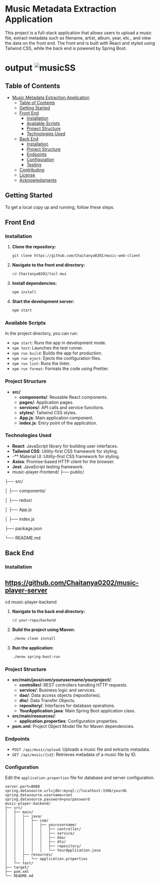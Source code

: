 # Music Metadata Extraction Application

This project is a full-stack application that allows users to upload a music file, extract metadata such as filename, artist, album, year, etc., and view the data on the front end. The front end is built with React and styled using Tailwind CSS, while the back end is powered by Spring Boot.
# output ![musicSS](https://github.com/Chaitanya0202/music-web-client/assets/115619207/c4b09220-4f41-4f20-9e43-1a2d2946b085)

 
## Table of Contents

- [Music Metadata Extraction Application](#music-metadata-extraction-application)
  - [Table of Contents](#table-of-contents)
  - [Getting Started](#getting-started)
  - [Front End](#front-end)
    - [Installation](#installation)
    - [Available Scripts](#available-scripts)
    - [Project Structure](#project-structure)
    - [Technologies Used](#technologies-used)
  - [Back End](#back-end)
    - [Installation](#installation-1)
    - [Project Structure](#project-structure-1)
    - [Endpoints](#endpoints)
    - [Configuration](#configuration)
    - [Testing](#testing)
  - [Contributing](#contributing)
  - [License](#license)
  - [Acknowledgments](#acknowledgments)

## Getting Started

To get a local copy up and running, follow these steps.

## Front End

### Installation

1. **Clone the repository:**
    ```sh
    git clone https://github.com/Chaitanya0202/music-web-client
    ```
2. **Navigate to the front end directory:**
    ```sh
    cd Chaitanya0202/tail-mui
    ```
3. **Install dependencies:**
    ```sh
    npm install
    ```
4. **Start the development server:**
    ```sh
    npm start
    ```

### Available Scripts

In the project directory, you can run:

- `npm start`: Runs the app in development mode.
- `npm test`: Launches the test runner.
- `npm run build`: Builds the app for production.
- `npm run eject`: Ejects the configuration files.
- `npm run lint`: Runs the linter.
- `npm run format`: Formats the code using Prettier.

### Project Structure

- **src/**
  - **components/**: Reusable React components.
  - **pages/**: Application pages.
  - **services/**: API calls and service functions.
  - **styles/**: Tailwind CSS styles.
  - **App.js**: Main application component.
  - **index.js**: Entry point of the application.

### Technologies Used

- **React**: JavaScript library for building user interfaces.
- **Tailwind CSS**: Utility-first CSS framework for styling.
- -** Material UI :Utility-first CSS framework for styling.
- **Axios**: Promise-based HTTP client for the browser.
- **Jest**: JavaScript testing framework.
- music-player-frontend/
├── public/

├── src/

│   ├── components/

│   ├── redux/

│   ├── App.js

│   ├── index.js

├── package.json

└── README.md


## Back End

### Installation
## https://github.com/Chaitanya0202/music-player-server
cd music-player-backend

1. **Navigate to the back end directory:**
    ```sh
    cd your-repo/backend
    ```
2. **Build the project using Maven:**
    ```sh
    ./mvnw clean install
    ```
3. **Run the application:**
    ```sh
    ./mvnw spring-boot:run
    ```

### Project Structure

- **src/main/java/com/yourusername/yourproject/**:
  - **controller/**: REST controllers handling HTTP requests.
  - **service/**: Business logic and services.
  - **dao/**: Data access objects (repositories).
  - **dto/**: Data Transfer Objects.
  - **repository/**: Interfaces for database operations.
  - **YourApplication.java**: Main Spring Boot application class.
- **src/main/resources/**:
  - **application.properties**: Configuration properties.
- **pom.xml**: Project Object Model file for Maven dependencies.

### Endpoints

- `POST /api/music/upload`: Uploads a music file and extracts metadata.
- `GET /api/music/{id}`: Retrieves metadata of a music file by ID.

### Configuration

Edit the `application.properties` file for database and server configuration.

```properties
server.port=8080
spring.datasource.url=jdbc:mysql://localhost:3306/yourdb
spring.datasource.username=root
spring.datasource.password=yourpassword
music-player-backend/
├── src/
│   ├── main/
│   │   ├── java/
│   │   │   ├── com/
│   │   │   │   ├── yourusername/
│   │   │   │   │   ├── controller/
│   │   │   │   │   ├── service/
│   │   │   │   │   ├── dao/
│   │   │   │   │   ├── dto/
│   │   │   │   │   ├── repository/
│   │   │   │   │   └── YourApplication.java
│   │   ├── resources/
│   │   │   └── application.properties
│   └── test/
├── target/
├── pom.xml
└── README.md


